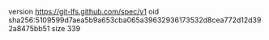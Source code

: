 version https://git-lfs.github.com/spec/v1
oid sha256:5109599d7aea5b9a653cba065a39632936173532d8cea772d12d392a8475bb51
size 339
